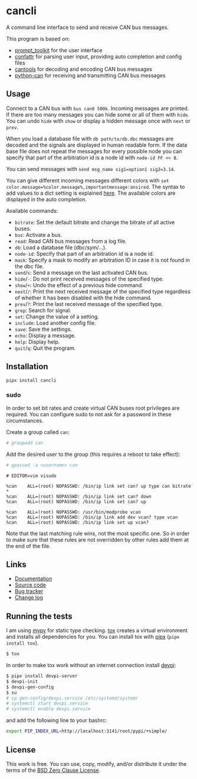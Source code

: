 # cancli

A command line interface to send and receive CAN bus messages.

This program is based on:

- [prompt_toolkit](https://python-prompt-toolkit.readthedocs.io/en/stable/) for the user interface
- [confattr](https://erzo.gitlab.io/confattr/latest/) for parsing user input, providing auto completion and config files
- [cantools](https://github.com/cantools/cantools) for decoding and encoding CAN bus messages
- [python-can](https://python-can.readthedocs.io/en/stable/index.html) for receiving and transmitting CAN bus messages


## Usage

Connect to a CAN bus with `bus can0 500k`.
Incoming messages are printed.
If there are too many messages you can hide some or all of them with `hide`.
You can undo `hide` with `show` or display a hidden message once with `next` or `prev`.

When you load a database file with `db path/to/db.dbc` messages are decoded
and the signals are displayed in human readable form.
If the data base file does not repeat the messages for every possible node
you can specify that part of the arbitration id is a node id with `node-id FF << 8`.

You can send messages with `send msg_name sig1=option1 sig2=3.14`.

You can give different incoming messages different colors with `set color.message=%color.message%,importantmessage:ansired`.
The syntax to add values to a dict setting is explained [here](https://erzo.gitlab.io/confattr/latest/intro.html#using-the-values-of-settings-or-environment-variables).
The available colors are displayed in the auto completion.

Available commands:

- `bitrate`:    Set the default bitrate and change the bitrate of all active buses.
- `bus`:        Activate a bus.
- `read`:       Read CAN bus messages from a log file.
- `db`:         Load a database file (dbc/sym/...).
- `node-id`:    Specify that part of an arbitration id is a node id.
- `mask`:       Specify a mask to modify an arbitration ID in case it is not found in the dbc file.
- `send`/`s`:   Send a message on the last activated CAN bus.
- `hide`/`-`:   Do not print received messages of the specified type.
- `show`/`+`:   Undo the effect of a previous hide command.
- `next`/`/`:   Print the next received message of the specified type regardless of
                whether it has been disabled with the hide command.
- `prev`/`?`:   Print the last received message of the specified type.
- `grep`:       Search for signal.
- `set`:        Change the value of a setting.
- `include`:    Load another config file.
- `save`:       Save the settings.
- `echo`:       Display a message.
- `help`:       Display help.
- `quit`/`q`:   Quit the program.


## Installation

```
pipx install cancli
```


### sudo

In order to set bit rates and create virtual CAN buses root privileges are required.
You can configure sudo to not ask for a password in these circumstances.

Create a group called `can`:

```bash
# groupadd can
```

Add the desired user to the group (this requires a reboot to take effect):

```bash
# gpasswd -a <username> can
```

```
# EDITOR=vim visudo
```

```
%can    ALL=(root) NOPASSWD: /bin/ip link set can? up type can bitrate *
%can    ALL=(root) NOPASSWD: /bin/ip link set can? down
%can    ALL=(root) NOPASSWD: /bin/ip link set can? up

%can    ALL=(root) NOPASSWD: /usr/bin/modprobe vcan
%can    ALL=(root) NOPASSWD: /bin/ip link add dev vcan? type vcan
%can    ALL=(root) NOPASSWD: /bin/ip link set up vcan?
```

Note that the last matching rule wins, not the most specific one.
So in order to make sure that these rules are not overridden by other rules add them at the end of the file.


## Links

- [Documentation](https://gitlab.com/erzo/cancli/-/blob/master/README.md)
- [Source code](https://gitlab.com/erzo/cancli)
- [Bug tracker](https://gitlab.com/erzo/cancli/-/issues)
- [Change log](https://gitlab.com/erzo/cancli/-/tags)


## Running the tests

I am using [mypy](https://www.mypy-lang.org/) for static type checking.
[tox](https://tox.wiki/en/latest/) creates a virtual environment and installs all dependencies for you.
You can install tox with [pipx](https://pypa.github.io/pipx/) (`pipx install tox`).

```bash
$ tox
```

In order to make tox work without an internet connection install [devpi](https://devpi.net/docs/devpi/devpi/stable/%2Bd/index.html):

```bash
$ pipx install devpi-server
$ devpi-init
$ devpi-gen-config
$ su
# cp gen-config/devpi.service /etc/systemd/system/
# systemctl start devpi.service
# systemctl enable devpi.service
```

and add the following line to your bashrc:

```bash
export PIP_INDEX_URL=http://localhost:3141/root/pypi/+simple/
```


## License

This work is free. You can use, copy, modify, and/or distribute it
under the terms of the [BSD Zero Clause License](https://gitlab.com/erzo/cancli/-/blob/master/LICENSE).

